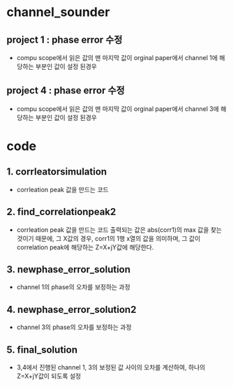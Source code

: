 # channel_sounder
## project 1 : phase error 수정
- compu scope에서 읽은 값의 맨 마지막 값이 orginal paper에서 channel 1에 해당하는 부분인 값이 설정 된경우

## project 4 : phase error 수정
- compu scope에서 읽은 값의 맨 마지막 값이 orginal paper에서 channel 3에 해당하는 부분인 값이 설정 된경우

# code
## 1. corrleatorsimulation
- corrleation peak 값을 만드는 코드

## 2. find_correlationpeak2
- corrleation peak 값을 만드는 코드
출력되는 값은 abs(corr1)의 max 값을 찾는 것이기 때문에,
그 X값의 경우, corr1의 1행 x열의 값을 의미하며, 그 값이 correlation peak에 해당하는 Z=X+jY값에 해당한다.

## 3. newphase_error_solution
- channel 1의 phase의 오차를 보정하는 과정

## 4. newphase_error_solution2
- channel 3의 phase의 오차를 보정하는 과정

## 5. final_solution
- 3,4에서 진행된 channel 1, 3의 보정된 값 사이의 오차를 계산하여, 하나의 Z=X+jY값이 되도록 설정
